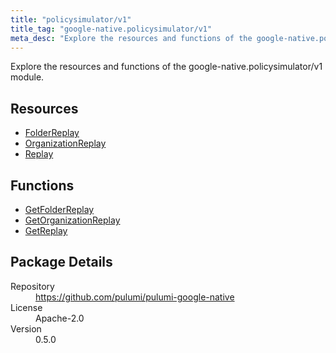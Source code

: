 ```yaml
---
title: "policysimulator/v1"
title_tag: "google-native.policysimulator/v1"
meta_desc: "Explore the resources and functions of the google-native.policysimulator/v1 module."
---
```


<!-- WARNING: this file was generated by Pulumi Docs Generator. -->
<!-- Do not edit by hand unless you're certain you know what you are doing! -->

Explore the resources and functions of the google-native.policysimulator/v1 module.

<h2 id="resources">Resources</h2>
<ul class="api">
    <li><a href="folderreplay" title="FolderReplay"><span class="symbol resource"></span>FolderReplay</a></li>
    <li><a href="organizationreplay" title="OrganizationReplay"><span class="symbol resource"></span>OrganizationReplay</a></li>
    <li><a href="replay" title="Replay"><span class="symbol resource"></span>Replay</a></li>
</ul>

<h2 id="functions">Functions</h2>
<ul class="api">
    <li><a href="getfolderreplay" title="GetFolderReplay"><span class="symbol function"></span>GetFolderReplay</a></li>
    <li><a href="getorganizationreplay" title="GetOrganizationReplay"><span class="symbol function"></span>GetOrganizationReplay</a></li>
    <li><a href="getreplay" title="GetReplay"><span class="symbol function"></span>GetReplay</a></li>
</ul>

<h2 id="package-details">Package Details</h2>
<dl class="package-details">
	<dt>Repository</dt>
	<dd><a href="https://github.com/pulumi/pulumi-google-native">https://github.com/pulumi/pulumi-google-native</a></dd>
	<dt>License</dt>
	<dd>Apache-2.0</dd>
	<dt>Version</dt>
	<dd>0.5.0</dd>
</dl>

